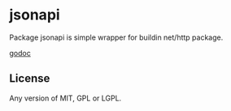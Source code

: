 # jsonapi

Package jsonapi is simple wrapper for buildin net/http package.

[godoc](https://godoc.org/github.com/Patrolavia/jsonapi)

## License

Any version of MIT, GPL or LGPL.
